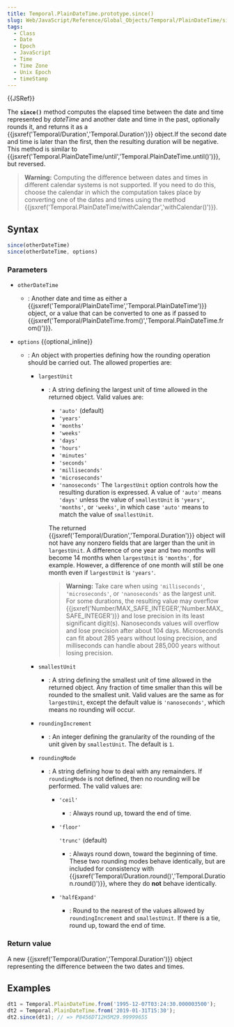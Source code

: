 ```yaml
---
title: Temporal.PlainDateTime.prototype.since()
slug: Web/JavaScript/Reference/Global_Objects/Temporal/PlainDateTime/since
tags:
  - Class
  - Date
  - Epoch
  - JavaScript
  - Time
  - Time Zone
  - Unix Epoch
  - timeStamp
---
```

{{JSRef}}

The **`since()`** method computes the elapsed time between the date and time
represented by _dateTime_ and another date and time in the past, optionally
rounds it, and returns it as a
{{jsxref('Temporal/Duration','Temporal.Duration')}} object.If
the second date and time is later than the first, then the resulting duration
will be negative. This method is similar to
{{jsxref('Temporal.PlainDateTime/until','Temporal.PlainDateTime.until()')}},
but reversed.

> **Warning:** Computing the difference between dates and times in different
> calendar systems is not supported. If you need to do this, choose the calendar
> in which the computation takes place by converting one of the dates and times
> using the method
> {{jsxref('Temporal.PlainDateTime/withCalendar','withCalendar()')}}.

## Syntax

```js
since(otherDateTime)
since(otherDateTime, options)
```

### Parameters

- `otherDateTime`
  - : Another date and time as either a
    {{jsxref('Temporal/PlainDateTime','Temporal.PlainDateTime')}}
    object, or a value that can be converted to one as if passed to
    {{jsxref('Temporal/PlainDateTime.from()','Temporal.PlainDateTime.from()')}}.
- `options` {{optional_inline}}

  - : An object with properties defining how the rounding operation should be
    carried out. The allowed properties are:

    - `largestUnit`

      - : A string defining the largest unit of time allowed in the returned
        object. Valid values are:

        - `'auto'` (default)
        - `'years'`
        - `'months'`
        - `'weeks'`
        - `'days'`
        - `'hours'`
        - `'minutes'`
        - `'seconds'`
        - `'milliseconds'`
        - `'microseconds'`
        - `'nanoseconds'` The `largestUnit` option controls how the resulting
          duration is expressed. A value of `'auto'` means `'days'` unless the
          value of `smallestUnit` is `'years'`, `'months'`, or `'weeks'`, in
          which case `'auto'` means to match the value of `smallestUnit`.

        The returned
        {{jsxref('Temporal/Duration','Temporal.Duration')}}
        object will not have any nonzero fields that are larger than the unit in
        `largestUnit`. A difference of one year and two months will become 14
        months when `largestUnit` is `'months'`, for example. However, a
        difference of one month will still be one month even if `largestUnit` is
        `'years'`.

        > **Warning:** Take care when using `'milliseconds'`, `'microseconds'`,
        > or `'nanoseconds'` as the largest unit. For some durations, the
        > resulting value may overflow
        > {{jsxref('Number/MAX_SAFE_INTEGER','Number.MAX_SAFE_INTEGER')}}
        > and lose precision in its least significant digit(s). Nanoseconds
        > values will overflow and lose precision after about 104 days.
        > Microseconds can fit about 285 years without losing precision, and
        > milliseconds can handle about 285,000 years without losing precision.

    - `smallestUnit`
      - : A string defining the smallest unit of time allowed in the returned
        object. Any fraction of time smaller than this will be rounded to the
        smallest unit. Valid values are the same as for `largestUnit`, except
        the default value is `'nanoseconds'`, which means no rounding will
        occur.
    - `roundingIncrement`
      - : An integer defining the granularity of the rounding of the unit given
        by `smallestUnit`. The default is `1`.
    - `roundingMode`

      - : A string defining how to deal with any remainders. If `roundingMode`
        is not defined, then no rounding will be performed. The valid values
        are:

        - `'ceil'`
          - : Always round up, toward the end of time.
        - `'floor'`

          `'trunc'` (default)

          - : Always round down, toward the beginning of time. These two
            rounding modes behave identically, but are included for consistency
            with
            {{jsxref('Temporal/Duration.round()','Temporal.Duration.round()')}},
            where they do **not** behave identically.

        - `'halfExpand'`
          - : Round to the nearest of the values allowed by `roundingIncrement`
            and `smallestUnit`. If there is a tie, round up, toward the end of
            time.

### Return value

A new {{jsxref('Temporal/Duration','Temporal.Duration')}}
object representing the difference between the two dates and times.

## Examples

```js
dt1 = Temporal.PlainDateTime.from('1995-12-07T03:24:30.000003500');
dt2 = Temporal.PlainDateTime.from('2019-01-31T15:30');
dt2.since(dt1); // => P8456DT12H5M29.9999965S
```
